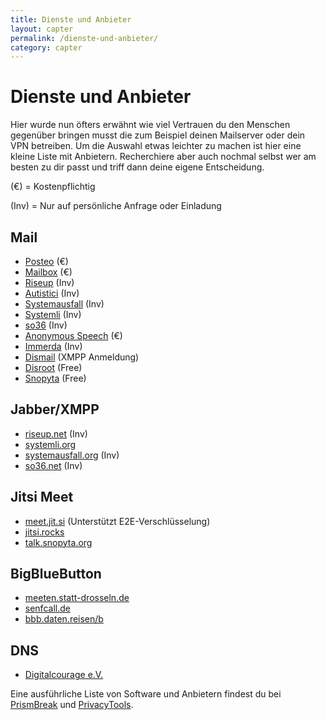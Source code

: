 ```yaml
---
title: Dienste und Anbieter
layout: capter
permalink: /dienste-und-anbieter/
category: capter
---
```

# Dienste und Anbieter
Hier wurde nun öfters erwähnt wie viel Vertrauen du den Menschen gegenüber bringen musst die zum Beispiel deinen Mailserver oder dein VPN betreiben. Um die Auswahl etwas leichter zu machen ist hier eine kleine Liste mit Anbietern. Recherchiere aber auch nochmal selbst wer am besten zu dir passt und triff dann deine eigene Entscheidung.

(€) = Kostenpflichtig

(Inv) = Nur auf persönliche Anfrage oder Einladung

## Mail
- [Posteo](https://posteo.de) (€)
- [Mailbox](https://mailbox.org) (€)
- [Riseup](https://riseup.net) (Inv)
- [Autistici](https://autistici.org) (Inv)
- [Systemausfall](https://systemausfall.org) (Inv)
- [Systemli](https://systemli.org) (Inv)
- [so36](https://so36.net) (Inv)
- [Anonymous Speech](https://anonymousspeech.com) (€)
- [Immerda](https://immerda.ch) (Inv)
- [Dismail](https://dismail.de) (XMPP Anmeldung)
- [Disroot](https://disroot.org) (Free)
- [Snopyta](https://snopyta.org) (Free)

## Jabber/XMPP
- [riseup.net](https://riseup.net) (Inv)
- [systemli.org](https://systemli.org)
- [systemausfall.org](https://systemausfall.org) (Inv)
- [so36.net](https://so36.net) (Inv)

## Jitsi Meet

- [meet.jit.si](https://meet.jit.si) (Unterstützt E2E-Verschlüsselung)
- [jitsi.rocks](https://jitsi.rocks)
- [talk.snopyta.org](https://talk.snopyta.org)

## BigBlueButton
- [meeten.statt-drosseln.de](https://meeten.statt-drosseln.de)
- [senfcall.de](https://senfcall.de)
- [bbb.daten.reisen/b](https://bbb.daten.reisen/b)

## DNS
- [Digitalcourage e.V.](https://digitalcourage.de/support/zensurfreier-dns-server) 

Eine ausführliche Liste von Software und Anbietern findest du bei [PrismBreak](https://prism-break.org/de/) und [PrivacyTools](https://www.privacytools.io/).
